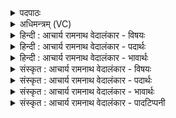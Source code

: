 <details><summary>पदपाठः</summary>

ए꣣षः꣢। प꣣वि꣡त्रे꣢। अ꣣क्षरत्। सो꣡मः꣢꣯। दे꣣वे꣡भ्यः꣢। सु꣣तः꣢। वि꣡श्वा꣢꣯। धा꣡मा꣢꣯नि। आ꣣वि꣢शन्। आ꣣। विश꣢न्। १२८१।
</details>

<details><summary>अधिमन्त्रम् (VC)</summary>

- पवमानः सोमः
- प्रियमेध आङ्गिरसः
- गायत्री
- षड्जः
</details>

<details><summary>हिन्दी : आचार्य रामनाथ वेदालंकार - विषयः</summary>

आगे ब्रह्मानन्दरस का विषय वर्णित है।
</details>

<details><summary>हिन्दी : आचार्य रामनाथ वेदालंकार - पदार्थः</summary>

पदार्थान्वयभाषाः -  (देवभ्यः) शरीर में स्थित आत्मा,मन,बुद्धि,प्राण आदियों के लिए (सुतः) अभिषुत किया गया (एषः सोमः) यह ब्रह्मानन्द-रस (पवित्रे) पवित्र अन्तरात्मा में (अक्षरत्) टपका हैऔर (विश्वा धामानि) सब अन्नमय,प्राणमय,मनोमय आदि कोशों में (आविशन्) व्याप्त हो रहा है ॥२॥
</details>

<details><summary>हिन्दी : आचार्य रामनाथ वेदालंकार - भावार्थः</summary>

भावार्थभाषाः -  अन्तरात्मा के पवित्र होने पर ही ब्रह्मानन्दरस का अनुभव होता है ॥२॥
</details>

<details><summary>संस्कृत : आचार्य रामनाथ वेदालंकार - विषयः</summary>

अथ ब्रह्मानन्दरसविषयमाह।
</details>

<details><summary>संस्कृत : आचार्य रामनाथ वेदालंकार - पदार्थः</summary>

पदार्थान्वयभाषाः -  (देवेभ्यः) शरीरस्थेभ्य आत्ममनोबुद्धिप्राणादिभ्यः (सुतः) अभिषुतः (एषः सोमः) अयं ब्रह्मानन्दरसः (पवित्रे) पूतेऽन्तरात्मनि (अक्षरत्) क्षरितोऽस्ति,किञ्च (विश्वा धामानि) सर्वान् अन्नमयप्राणमयमनोमयादिकोशान् (आविशन्) व्याप्नुवन् वर्तते ॥२॥
</details>

<details><summary>संस्कृत : आचार्य रामनाथ वेदालंकार - भावार्थः</summary>

भावार्थभाषाः -  अन्तरात्मनि पवित्रे सत्येव ब्रह्मानन्दरसानुभवो जायते ॥२॥
</details>

<details><summary>संस्कृत : आचार्य रामनाथ वेदालंकार - पादटिप्पनी</summary>

टिप्पणी:   १. ऋ० ९।२८।२।
</details>